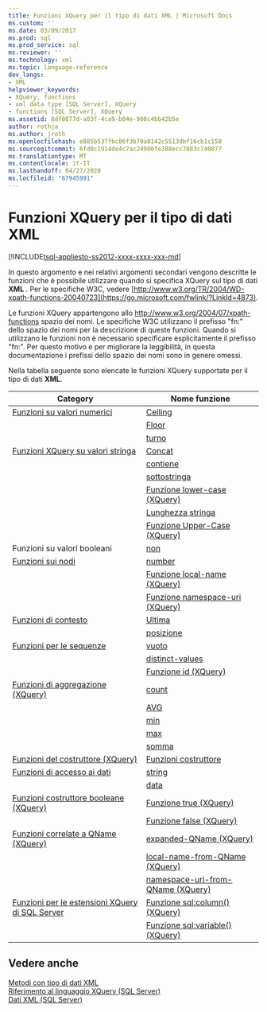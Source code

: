 ```yaml
---
title: Funzioni XQuery per il tipo di dati XML | Microsoft Docs
ms.custom: ''
ms.date: 03/09/2017
ms.prod: sql
ms.prod_service: sql
ms.reviewer: ''
ms.technology: xml
ms.topic: language-reference
dev_langs:
- XML
helpviewer_keywords:
- XQuery, functions
- xml data type [SQL Server], XQuery
- functions [SQL Server], XQuery
ms.assetid: 8df0877d-a03f-4ca9-b84e-908c4bb42b5e
author: rothja
ms.author: jroth
ms.openlocfilehash: e885b537fbc86f3b70a8142c5513dbf16cb1c158
ms.sourcegitcommit: 6fd8c1914de4c7ac24900fe388ecc7883c740077
ms.translationtype: MT
ms.contentlocale: it-IT
ms.lasthandoff: 04/27/2020
ms.locfileid: "67945991"
---
```

# <a name="xquery-functions-against-the-xml-data-type"></a>Funzioni XQuery per il tipo di dati XML
[!INCLUDE[tsql-appliesto-ss2012-xxxx-xxxx-xxx-md](../includes/tsql-appliesto-ss2012-xxxx-xxxx-xxx-md.md)]

  In questo argomento e nei relativi argomenti secondari vengono descritte le funzioni che è possibile utilizzare quando si specifica XQuery sul tipo di dati **XML** . Per le specifiche W3C, vedere [http://www.w3.org/TR/2004/WD-xpath-functions-20040723](https://go.microsoft.com/fwlink/?LinkId=4873).  
  
 Le funzioni XQuery appartengono allo http://www.w3.org/2004/07/xpath-functions spazio dei nomi. Le specifiche W3C utilizzano il prefisso "fn:" dello spazio dei nomi per la descrizione di queste funzioni. Quando si utilizzano le funzioni non è necessario specificare esplicitamente il prefisso "fn:". Per questo motivo e per migliorare la leggibilità, in questa documentazione i prefissi dello spazio dei nomi sono in genere omessi.  
  
 Nella tabella seguente sono elencate le funzioni XQuery supportate per il tipo di dati **XML**.  
  
|Category|Nome funzione|  
|--------------|-------------------|  
|[Funzioni su valori numerici](https://msdn.microsoft.com/library/d5740a32-b174-43b9-b64d-1cc6edc50cff)|[Ceiling](../xquery/numeric-values-functions-ceiling.md)|  
||[Floor](../xquery/numeric-values-functions-floor.md)|  
||[turno](../xquery/numeric-values-functions-round.md)|  
|[Funzioni XQuery su valori stringa](https://msdn.microsoft.com/library/2dccefef-5d90-4f56-bda7-4c1954d8a730)|[Concat](../xquery/functions-on-string-values-concat.md)|  
||[contiene](../xquery/functions-on-string-values-contains.md)|  
||[sottostringa](../xquery/functions-on-string-values-substring.md)|  
||[Funzione lower-case &#40;XQuery&#41;](../xquery/functions-on-string-values-lower-case.md)|  
||[Lunghezza stringa](../xquery/functions-on-string-values-string-length.md)|  
||[Funzione Upper-Case &#40;XQuery&#41;](../xquery/functions-on-string-values-upper-case.md)|  
|Funzioni su valori booleani|[non](../xquery/functions-on-boolean-values-not-function.md)|  
|[Funzioni sui nodi](https://msdn.microsoft.com/library/09a8affa-3341-4f50-aebc-fdf529e00c08)|[number](../xquery/functions-on-nodes-number.md)|  
||[Funzione local-name (XQuery)](../xquery/functions-on-nodes-local-name.md)|  
||[Funzione namespace-uri (XQuery)](../xquery/functions-on-nodes-namespace-uri.md)|  
|[Funzioni di contesto](https://msdn.microsoft.com/library/f7d8af33-9de9-450c-a667-23dee3129b5f)|[Ultima](../xquery/context-functions-last-xquery.md)|  
||[posizione](../xquery/context-functions-position-xquery.md)|  
|[Funzioni per le sequenze](https://msdn.microsoft.com/library/672d2795-53ab-49c2-bf24-bc81a47ecd3f)|[vuoto](../xquery/functions-on-sequences-empty.md)|  
||[distinct-values](../xquery/functions-on-sequences-distinct-values.md)|  
||[Funzione id (XQuery)](../xquery/functions-on-sequences-id.md)|  
|[Funzioni di aggregazione &#40;XQuery&#41;](https://msdn.microsoft.com/library/be647ef1-291e-4a5d-ab18-07c759efe176)|[count](../xquery/aggregate-functions-count.md)|  
||[AVG](../xquery/aggregate-functions-avg.md)|  
||[min](../xquery/aggregate-functions-min.md)|  
||[max](../xquery/aggregate-functions-max.md)|  
||[somma](../xquery/aggregate-functions-sum.md)|  
|[Funzioni del costruttore &#40;XQuery&#41;](../xquery/constructor-functions-xquery.md)|[Funzioni costruttore](../xquery/constructor-functions-xquery.md)|  
|[Funzioni di accesso ai dati](../xquery/data-accessor-functions.md)|[string](../xquery/data-accessor-functions-string-xquery.md)|  
||[data](../xquery/data-accessor-functions-data-xquery.md)|  
|[Funzioni costruttore booleane &#40;XQuery&#41;](https://msdn.microsoft.com/library/fa907f39-d4b7-4495-b829-c788928e0f64)|[Funzione true (XQuery)](../xquery/boolean-constructor-functions-true-xquery.md)|  
||[Funzione false (XQuery)](../xquery/boolean-constructor-functions-false-xquery.md)|  
|[Funzioni correlate a QName &#40;XQuery&#41;](https://msdn.microsoft.com/library/7e07eb26-f551-4b63-ab77-861684faff71)|[expanded-QName (XQuery)](../xquery/functions-related-to-qnames-expanded-qname.md)|  
||[local-name-from-QName (XQuery)](../xquery/functions-related-to-qnames-local-name-from-qname.md)|  
||[namespace-uri-from-QName (XQuery)](../xquery/functions-related-to-qnames-namespace-uri-from-qname.md)|  
|[Funzioni per le estensioni XQuery di SQL Server](https://msdn.microsoft.com/library/4bc5d499-5fec-4c3f-b11e-5ab5ef9d8f97)|[Funzione sql:column() (XQuery)](../xquery/xquery-extension-functions-sql-column.md)|  
||[Funzione sql:variable() (XQuery)](../xquery/xquery-extension-functions-sql-variable.md)|  
  
## <a name="see-also"></a>Vedere anche  
 [Metodi con tipo di dati XML](../t-sql/xml/xml-data-type-methods.md)   
 [Riferimento al linguaggio XQuery &#40;SQL Server&#41;](../xquery/xquery-language-reference-sql-server.md)   
 [Dati XML &#40;SQL Server&#41;](../relational-databases/xml/xml-data-sql-server.md)  
  
  
